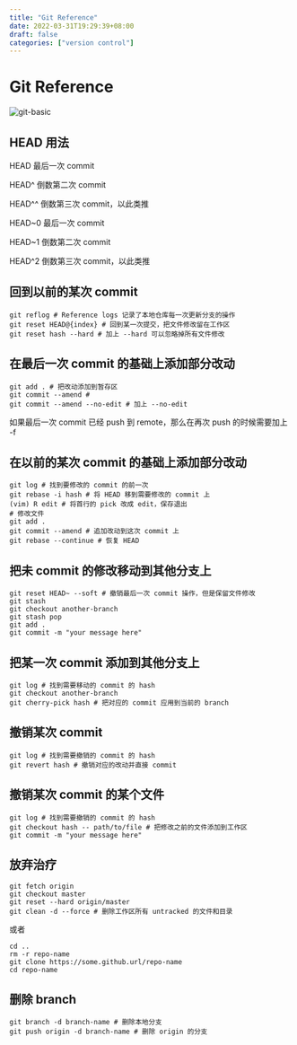```yaml
---
title: "Git Reference"
date: 2022-03-31T19:29:39+08:00
draft: false
categories: ["version control"]
---
```


# Git Reference

![git-basic](https://raw.githubusercontent.com/ZintrulCre/warehouse/257f540626a6878a87bfdcaf932734e17d4faeac/resources/version-control/git-basic.jpeg)

## HEAD 用法

HEAD 最后一次 commit

HEAD^ 倒数第二次 commit

HEAD^^ 倒数第三次 commit，以此类推

HEAD~0 最后一次 commit

HEAD~1 倒数第二次 commit

HEAD^2 倒数第三次 commit，以此类推

## 回到以前的某次 commit

```shell
git reflog # Reference logs 记录了本地仓库每一次更新分支的操作
git reset HEAD@{index} # 回到某一次提交，把文件修改留在工作区
git reset hash --hard # 加上 --hard 可以忽略掉所有文件修改
```

## 在最后一次 commit 的基础上添加部分改动

```shell
git add . # 把改动添加到暂存区
git commit --amend #
git commit --amend --no-edit # 加上 --no-edit
```

如果最后一次 commit 已经 push 到 remote，那么在再次 push 的时候需要加上 -f

## 在以前的某次 commit 的基础上添加部分改动

```shell
git log # 找到要修改的 commit 的前一次
git rebase -i hash # 将 HEAD 移到需要修改的 commit 上
(vim) R edit # 将首行的 pick 改成 edit，保存退出
# 修改文件
git add .
git commit --amend # 追加改动到这次 commit 上
git rebase --continue # 恢复 HEAD
```

## 把未 commit 的修改移动到其他分支上

```shell
git reset HEAD~ --soft # 撤销最后一次 commit 操作，但是保留文件修改
git stash
git checkout another-branch
git stash pop
git add .
git commit -m "your message here"
```

## 把某一次 commit 添加到其他分支上

```shell
git log # 找到需要移动的 commit 的 hash
git checkout another-branch
git cherry-pick hash # 把对应的 commit 应用到当前的 branch
```

## 撤销某次 commit

```shell
git log # 找到需要撤销的 commit 的 hash
git revert hash # 撤销对应的改动并直接 commit
```

## 撤销某次 commit 的某个文件

```shell
git log # 找到需要撤销的 commit 的 hash
git checkout hash -- path/to/file # 把修改之前的文件添加到工作区
git commit -m "your message here"
```

## 放弃治疗

```shell
git fetch origin
git checkout master
git reset --hard origin/master
git clean -d --force # 删除工作区所有 untracked 的文件和目录
```

或者

```shell
cd ..
rm -r repo-name
git clone https://some.github.url/repo-name
cd repo-name
```

## 删除 branch

```shell
git branch -d branch-name # 删除本地分支
git push origin -d branch-name # 删除 origin 的分支
```